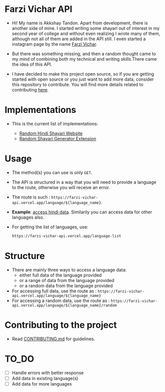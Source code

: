 # Farzi Vichar API
- Hi! My name is Akkshay Tandon. Apart from development, there is another side of mine.
I started writing some shayari out of interest in my second year of college and without even realizing I wrote many of them, although not all of them are added in the API still.
I even started a instagram page by the name [Farzi Vichar](https://www.instagram.com/farzivichar/).

- But there was something missing, and then a random thought came to my mind of combining both my technical and writing skills.There came the idea of this API. 

- I have decided to make this project open source, so if you are getting started with open source or you just want to add more data, consider this repository to contribute. You will find more details related to contributing [here](/docs/README.md).

# Implementations
 - This is the current list of implementations:

   - [Random Hindi Shayari Website](https://hindi-shayari.netlify.app/)
   - [Random Shayari Generator Extension](https://microsoftedge.microsoft.com/addons/detail/niaelonohcpmicnibpfegdkndgciphbe)

# Usage
 - The method(s) you can use is only `GET`.
 - The API is structured in a way that you will need to provide a language to the route, otherwise you will receive an error.
 - The route is such : `https://farzi-vichar-api.vercel.app/language/${language_name}`.
 - **Example**: [access hindi data](https://farzi-vichar-api.vercel.app/language/hindi). Similarily you can access data for  other languages also.
 - For getting the list of languages, use:
 
   ```bash
   https://farzi-vichar-api.vercel.app/language-list
   ```

# Structure
 - There are mainly three ways to access a language data:
    - either full data of the language provided
    - or a range of data from the language provided
    - or a random data from the language provided
 - For accessing full data, use the route as : `https://farzi-vichar-api.vercel.app/language/${language_name}`
 - For accessing a random data, use the route as : `https://farzi-vichar-api.vercel.app/language/${language_name}/random`

# Contributing to the project
 - Read [CONTRIBUTING.md](/docs/README.md) for guidelines.

# TO_DO 
 - [ ] Handle errors with better response
 - [ ] Add data in existing language(s) 
 - [ ] Add data for more languages